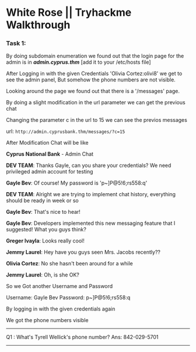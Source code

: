 # White Rose || Tryhackme Walkthrough

### Task 1:

By doing subdomain enumeration we found out that the login page for the admin is in ***admin.cyprus.thm*** [add it to your /etc/hosts file]

After Logging in with the given Credentials 'Olivia Cortez:olivi8' we get to see the admin panel, But somehow the phone numbers are not visible.

Looking around the page we found out that there is a '/messages' page.

By doing a slight modification in the url parameter we can get the previous chat

Changing the parameter c in the url to 15 we can see the previos messages

url: ```http://admin.cyprusbank.thm/messages/?c=15```

After Modification Chat will be like

**Cyprus National Bank** - Admin Chat

**DEV TEAM**: Thanks Gayle, can you share your credentials? We need privileged admin account for testing

**Gayle Bev**: Of course! My password is 'p~]P@5!6;rs558:q'

**DEV TEAM**: Alright we are trying to implement chat history, everything should be ready in week or so

**Gayle Bev**: That's nice to hear!

**Gayle Bev**: Developers implemented this new messaging feature that I suggested! What you guys think?

**Greger Ivayla**: Looks really cool!

**Jemmy Laurel**: Hey have you guys seen Mrs. Jacobs recently??

**Olivia Cortez**: No she hasn't been around for a while

**Jemmy Laurel**: Oh, is she OK?

So we Got another Username and Password

Username: Gayle Bev
Password: p~]P@5!6;rs558:q

By logging in with the given credentials again

We got the phone numbers visible

---

Q1 : What's Tyrell Wellick's phone number?
Ans: 842-029-5701

---
